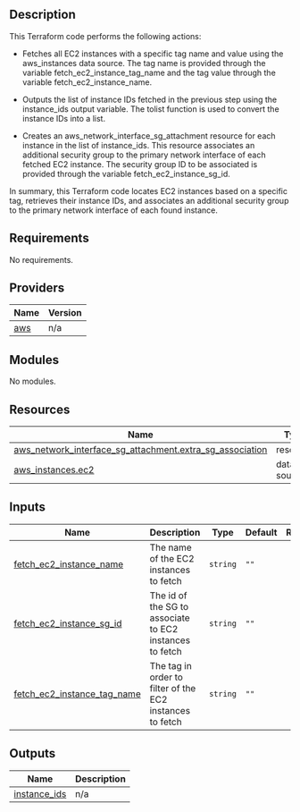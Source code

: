 ## Description
This Terraform code performs the following actions:

- Fetches all EC2 instances with a specific tag name and value using the aws_instances 
  data source. The tag name is provided through the variable fetch_ec2_instance_tag_name 
  and the tag value through the variable fetch_ec2_instance_name.

- Outputs the list of instance IDs fetched in the previous step using the instance_ids 
  output variable. The tolist function is used to convert the instance IDs into a list.

- Creates an aws_network_interface_sg_attachment resource for each instance in the list 
  of instance_ids. This resource associates an additional security group to the primary 
  network interface of each fetched EC2 instance. The security group ID to be associated 
  is provided through the variable fetch_ec2_instance_sg_id.

In summary, this Terraform code locates EC2 instances based on a specific tag, retrieves their 
instance IDs, and associates an additional security group to the primary network interface of 
each found instance.

## Requirements

No requirements.

## Providers

| Name | Version |
|------|---------|
| <a name="provider_aws"></a> [aws](#provider\_aws) | n/a |

## Modules

No modules.

## Resources

| Name | Type |
|------|------|
| [aws_network_interface_sg_attachment.extra_sg_association](https://registry.terraform.io/providers/hashicorp/aws/latest/docs/resources/network_interface_sg_attachment) | resource |
| [aws_instances.ec2](https://registry.terraform.io/providers/hashicorp/aws/latest/docs/data-sources/instances) | data source |

## Inputs

| Name | Description | Type | Default | Required |
|------|-------------|------|---------|:--------:|
| <a name="input_fetch_ec2_instance_name"></a> [fetch\_ec2\_instance\_name](#input\_fetch\_ec2\_instance\_name) | The name of the EC2 instances to fetch | `string` | `""` | no |
| <a name="input_fetch_ec2_instance_sg_id"></a> [fetch\_ec2\_instance\_sg\_id](#input\_fetch\_ec2\_instance\_sg\_id) | The id of the SG to associate to EC2 instances to fetch | `string` | `""` | no |
| <a name="input_fetch_ec2_instance_tag_name"></a> [fetch\_ec2\_instance\_tag\_name](#input\_fetch\_ec2\_instance\_tag\_name) | The tag in order to filter of the EC2 instances to fetch | `string` | `""` | no |

## Outputs

| Name | Description |
|------|-------------|
| <a name="output_instance_ids"></a> [instance\_ids](#output\_instance\_ids) | n/a |
